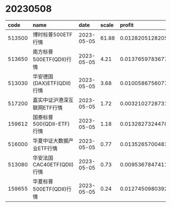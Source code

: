 # 20230508
 | code | name | date | scale | profit | success_rate | pred | 
 | :----- | :----- | :----- | :----- | :----- | :----- | :----- | 
 | 513500 | 博时标普500ETF行情 | 2023-05-05 | 61.88 | 0.012820512820512747 | 0.6136363636363636 | 1 | 
 | 513650 | 南方标普500ETF(QDII)行情 | 2023-05-05 | 4.21 | 0.013765978367748294 | 1.0 | 1 | 
 | 513030 | 华安德国(DAX)ETF(QDII)行情 | 2023-05-05 | 3.68 | 0.01005867560771166 | 0.68 | 1 | 
 | 517200 | 嘉实中证沪港深互联网ETF行情 | 2023-05-05 | 1.72 | 0.0032102728731942245 | 0.6363636363636364 | 1 | 
 | 159612 | 国泰标普500(QDII-ETF)行情 | 2023-05-05 | 1.18 | 0.013282732447817427 | 0.6666666666666666 | 1 | 
 | 516000 | 华夏中证大数据产业ETF行情 | 2023-05-05 | 0.77 | 0.013526570048309192 | 0.6666666666666666 | 1 | 
 | 513080 | 华安法国CAC40ETF(QDII)行情 | 2023-05-05 | 0.73 | 0.009536784741144574 | 0.7894736842105263 | 1 | 
 | 159655 | 华夏标普500ETF(QDII)行情 | 2023-05-05 | 0.24 | 0.012745098039215589 | 1.0 | 1 | 
